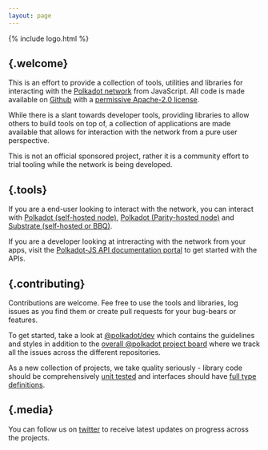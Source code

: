 ```yaml
---
layout: page
---
```


{% include logo.html %}

## {.welcome}

This is an effort to provide a collection of tools, utilities and libraries for interacting with the [Polkadot network](https://polkadot.network) from JavaScript. All code is made available on [Github](https://github.com/polkadot-js/) with a [permissive Apache-2.0 license](https://en.wikipedia.org/wiki/Apache_License#Version_2.0).

While there is a slant towards developer tools, providing libraries to allow others to build tools on top of, a collection of applications are made available that allows for interaction with the network from a pure user perspective.

This is not an official sponsored project, rather it is a community effort to trial tooling while the network is being developed.

## {.tools}

If you are a end-user looking to interact with the network, you can interact with [Polkadot (self-hosted node)](https://polkadot.js.org/apps/), [Polkadot (Parity-hosted node)](https://poc-2.polkadot.io/) and [Substrate (self-hosted or BBQ)](https://polkadot.js.org/apps/next/).

If you are a developer looking at intreracting with the network from your apps, visit the [Polkadot-JS API documentation portal](https://polkadot.js.org/api) to get started with the APIs.

## {.contributing}

Contributions are welcome. Fee free to use the tools and libraries, log issues as you find them or create pull requests for your bug-bears or features.

To get started, take a look at [@polkadot/dev](https://github.com/polkadot-js/dev#readme) which contains the guidelines and styles in addition to the [overall @polkadot project board](https://github.com/orgs/polkadot-js/projects/1) where we track all the issues across the different repositories.

As a new collection of projects, we take quality seriously - library code should be comprehensively [unit tested](https://facebook.github.io/jest/) and interfaces should have [full type definitions](http://typescriptlang.org).

## {.media}

You can follow us on [twitter](https://twitter.com/polkadotjs) to receive latest updates on progress across the projects.
